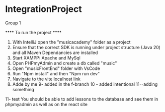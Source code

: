 # IntegrationProject
Group 1

**** To run the project ****


1. With IntelliJ open the "musicacademy" folder as a project
2. Ensure that the correct SDK is running under project structure (Java 20) and all Maven Dependancies are installed
3. Start XAMPP: Apache and MySql
4. Open PHPmyAdmin and create a db called "music"
5. Open "musicFrontEnd" folder with VsCode
6. Run "Npm install" and then "Npm run dev"
7. Navigate to the vite localhost link
8. Adde by me
9- added in the f-branch
10 - added intentional
11--adding something
  
11- test
   You should be able to add lessons to the database and see them in phpmyadmin as well as on the react site
